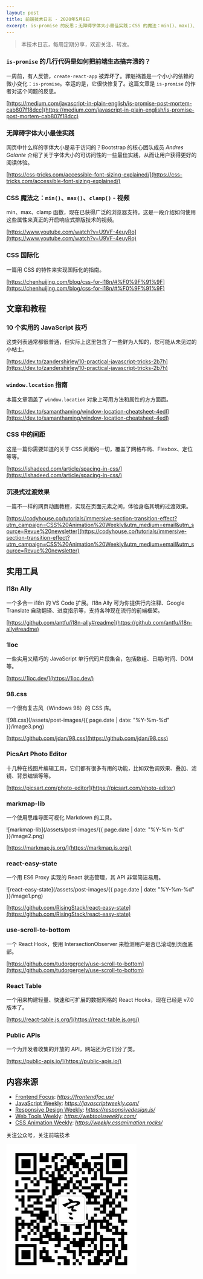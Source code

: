 ```yaml
---
layout: post
title: 前端技术日志 - 2020年5月8日
excerpt: is-promise 的反思；无障碍字体大小最佳实践；CSS 的魔法：min()、max()、clamp()
---
```


> 本技术日志，每周定期分享，欢迎关注、转发。

### `is-promise` 的几行代码是如何把前端生态搞奔溃的？

一周前，有人反馈，`create-react-app` 被弄坏了。罪魁祸首是一个小小的依赖的微小变化：`is-promise`。幸运的是，它很快修复了。这篇文章是 `is-promise` 的作者对这个问题的反思。

[https://medium.com/javascript-in-plain-english/is-promise-post-mortem-cab807f18dcc](https://medium.com/javascript-in-plain-english/is-promise-post-mortem-cab807f18dcc)

### 无障碍字体大小最佳实践

网页中什么样的字体大小是易于访问的？Bootstrap 的核心团队成员 *Andres Galante* 介绍了关于字体大小的可访问性的一些最佳实践，从而让用户获得更好的阅读体验。

[https://css-tricks.com/accessible-font-sizing-explained/](https://css-tricks.com/accessible-font-sizing-explained/)

### CSS 魔法之：`min()`、`max()`、`clamp()` - 视频

min、max、clamp 函数，现在已获得广泛的浏览器支持。这是一段介绍如何使用这些属性来真正的开启响应式排版技术的视频。

[https://www.youtube.com/watch?v=U9VF-4euyRo](https://www.youtube.com/watch?v=U9VF-4euyRo)

### CSS 国际化

一篇用 CSS 的特性来实现国际化的指南。

[https://chenhuijing.com/blog/css-for-i18n/#%F0%9F%91%9F](https://chenhuijing.com/blog/css-for-i18n/#%F0%9F%91%9F)

## 文章和教程

### 10 个实用的 JavaScript 技巧

这类列表通常都很普通，但实际上这里包含了一些鲜为人知的，您可能从未见过的小帖士。

[https://dev.to/zandershirley/10-practical-javascript-tricks-2b7h](https://dev.to/zandershirley/10-practical-javascript-tricks-2b7h)

### `window.location` 指南

本篇文章涵盖了 `window.location` 对象上可用方法和属性的方方面面。

[https://dev.to/samanthaming/window-location-cheatsheet-4edl](https://dev.to/samanthaming/window-location-cheatsheet-4edl)

### CSS 中的间距

这是一篇你需要知道的关于 CSS 间距的一切，覆盖了网格布局、Flexbox、定位等等。

[https://ishadeed.com/article/spacing-in-css/](https://ishadeed.com/article/spacing-in-css/)

### 沉浸式过渡效果

一篇不一样的网页动画教程，实现在页面元素之间，体验身临其境的过渡效果。

[https://codyhouse.co/tutorials/immersive-section-transition-effect?utm_campaign=CSS%20Animation%20Weekly&utm_medium=email&utm_source=Revue%20newsletter](https://codyhouse.co/tutorials/immersive-section-transition-effect?utm_campaign=CSS%20Animation%20Weekly&utm_medium=email&utm_source=Revue%20newsletter)

## 实用工具

### I18n Ally

一个多合一 i18n 的 VS Code 扩展。I18n Ally 可为你提供行内注释、Google Translate 自动翻译、进度指示等，支持各种现在流行的前端框架。

[https://github.com/antfu/i18n-ally#readme](https://github.com/antfu/i18n-ally#readme)

### 1loc

一些实用又精巧的 JavaScript 单行代码片段集合，包括数组、日期/时间、DOM等。

[https://1loc.dev/](https://1loc.dev/)

### 98.css

一个很有复古风（Windows 98）的 CSS 库。

![98.css](/assets/post-images/{{ page.date | date: "%Y-%m-%d" }}/image3.png)

[https://github.com/jdan/98.css](https://github.com/jdan/98.css)

### PicsArt Photo Editor

十几种在线图片编辑工具，它们都有很多有用的功能，比如双色调效果、叠加、滤镜、背景编辑等等。

[https://picsart.com/photo-editor](https://picsart.com/photo-editor)

### markmap-lib

一个使用思维导图可视化 Markdown 的工具。

![markmap-lib](/assets/post-images/{{ page.date | date: "%Y-%m-%d" }}/image2.png)

[https://markmap.js.org/](https://markmap.js.org/)

### react-easy-state

一个用 ES6 Proxy 实现的 React 状态管理，其 API 非常简洁易用。

![react-easy-state](/assets/post-images/{{ page.date | date: "%Y-%m-%d" }}/image1.png)

[https://github.com/RisingStack/react-easy-state](https://github.com/RisingStack/react-easy-state)

### use-scroll-to-bottom

一个 React Hook，使用 IntersectionObserver 来检测用户是否已滚动到页面底部。

[https://github.com/tudorgergely/use-scroll-to-bottom](https://github.com/tudorgergely/use-scroll-to-bottom)

### React Table

一个用来构建轻量、快速和可扩展的数据网格的 React Hooks，现在已经是 v7.0 版本了。

[https://react-table.js.org/](https://react-table.js.org/)

### Public APIs

一个为开发者收集的开放的 API，网站还为它们分了类。

[https://public-apis.io/](https://public-apis.io/)

## 内容来源

- [Frontend Focus](https://frontendfoc.us/): *https://frontendfoc.us/*
- [JavaScript Weekly](https://javascriptweekly.com/): *https://javascriptweekly.com/*
- [Responsive Design Weekly](https://responsivedesign.is/): *https://responsivedesign.is/*
- [Web Tools Weekly](https://webtoolsweekly.com/): *https://webtoolsweekly.com/*
- [CSS Animation Weekly](https://weekly.cssanimation.rocks/): *https://weekly.cssanimation.rocks/*

关注公众号，关注前端技术

![赵不寒的网络日记](/assets/qrcode-clean.jpg)

